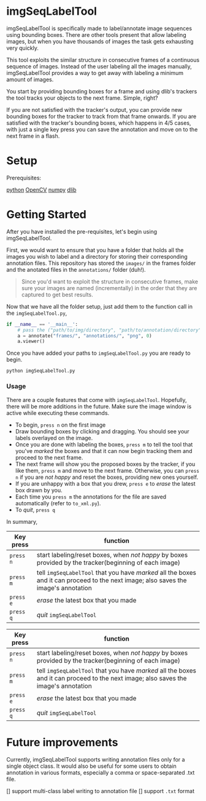 # imgSeqLabelTool
imgSeqLabelTool is specifically made to label/annotate image sequences using bounding boxes. There are other tools present that allow labeling images, but when you have thousands of images the task gets exhausting very quickly.

This tool exploits the similar structure in consecutive frames of a continuous sequence of images. Instead of the user labeling all the images manually, imgSeqLabelTool provides a way to get away with labeling a minimum amount of images.

You start by providing bounding boxes for a frame and using dlib's trackers the tool tracks your objects to the next frame. Simple, right?

If you are not satisfied with the tracker's output, you can provide new bounding boxes for the tracker to track from that frame onwards. If you are satisfied with the tracker's bounding boxes, which happens in 4/5 cases, with just a single key press you can save the annotation and move on to the next frame in a flash.

# Setup
Prerequisites:

[python](https://www.python.org/)
[OpenCV](http://opencv.org/)
[numpy](http://www.numpy.org/)
[dlib](https://pypi.python.org/pypi/dlib)


# Getting Started
After you have installed the pre-requisites, let's begin using imgSeqLabelTool.

First, we would want to ensure that you have a folder that holds all the images you wish to label and a directory for storing their corresponding annotation files. This repository has stored the `images/` in the frames folder and the anotated files in the `annotations/` folder (duh!).

> Since you'd want to exploit the structure in consecutive frames, make sure
> your images are named (incrementally) in the order that they are captured to 
> get best results. 

Now that we have all the folder setup, just add them to the function call in the `imgSeqLabelTool.py`,
```python
if __name__ == '__main__':
    # pass the ("path/to/img/directory", "path/to/annotation/directory", "image_extension", "image_index_to_begin_from")
    a = annotate("frames/", "annotations/", "png", 0)
    a.viewer()
```

Once you have added your paths to `imgSeqLabelTool.py` you are ready to begin.
```shell
python imgSeqLabelTool.py
```

### Usage
There are a couple features that come with `imgSeqLabelTool`. Hopefully, there will be more additions in the future. Make sure the image window is active while executing these commands.

* To begin, `press n` on the first image
* Draw bounding boxes by clicking and dragging. You should see your labels overlayed on the image.
* Once you are done with labeling the boxes, `press m` to tell the tool that you've *marked* the boxes and that it can now begin tracking them and proceed to the next frame.
* The next frame will show you the proposed boxes by the tracker, if you like them, `press m` and move to the next frame. Otherwise, you can `press n` if you are *not happy* and reset the boxes, providing new ones yourself.
* If you are unhappy with a box that you drew, `press e` to *erase* the latest box drawn by you.
* Each time you `press m` the annotations for the file are saved automatically (refer to `to_xml.py`).
* To *quit*, `press q`

In summary,

Key press | function
----- | -----
`press n` | start labeling/reset boxes, when *not happy* by boxes provided by the tracker(beginning of each image)
`press m` | tell `imgSeqLabelTool` that you have *marked* all the boxes and it can proceed to the next image; also saves the image's annotation
`press e` | *erase* the latest box that you made
`press q` | *quit* `imgSeqLabelTool`

Key press | function         
--------- | -------------------------------
`press n` | start labeling/reset boxes, when *not happy* by boxes provided by the tracker(beginning of each image)
`press m` | tell `imgSeqLabelTool` that you have *marked* all the boxes and it can proceed to the next image; also saves the image's annotation
`press e` | *erase* the latest box that you made
`press q` | *quit* `imgSeqLabelTool`

# Future improvements
Currently, imgSeqLabelTool supports writing annotation files only for a single object class. It would also be useful for some users to obtain annotation in various formats, especially a comma or space-separated .txt file.

[] support multi-class label writing to annotation file
[] support `.txt` format